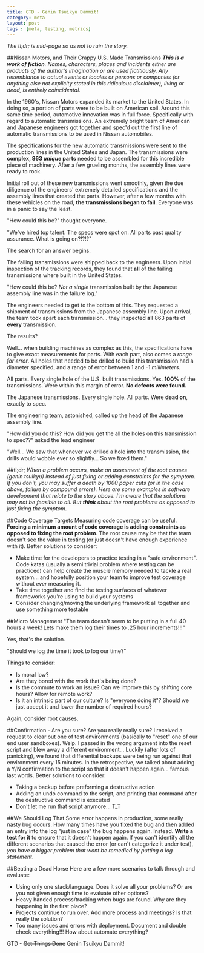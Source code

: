```yaml
---
title: GTD - Genin Tsuikyu Dammit!
category: meta
layout: post
tags : [meta, testing, metrics]
---
```


_The tl;dr; is mid-page so as not to ruin the story._

##Nissan Motors, and Their Crappy U.S. Made Transmissions
_**This is a work of fiction**. Names, characters, places and incidents either are products of the author's imagination or are used fictitiously. Any resemblance to actual events or locales or persons or companies (or anything else not explicity stated in this ridiculous disclaimer), living or dead, is entirely coincidental._

In the 1960's, Nissan Motors expanded its market to the United States. In doing so, a portion of parts were to be built on American soil. Around this same time period, automotive innovation was in full force. Specifically with regard to automatic transmissions. An extremely bright team of American and Japanese engineers got together and spec'd out the first line of automatic transmissions to be used in Nissan automobiles.

The specifications for the new automatic transmissions were sent to the production lines in the United States and Japan. The transmissions were **complex, 863 _unique_ parts** needed to be assembled for this incredible piece of machinery. After a few grueling months, the assembly lines were ready to rock.

Initial roll out of these new transmissions went smoothly, given the due diligence of the engineers' extremely detailed specifications and the assembly lines that created the parts. However, after a few months with these vehicles on the road, **the transmissions began to fail**. Everyone was in a panic to say the least.

"How could this be?" thought everyone.

"We've hired top talent. The specs were spot on. All parts past quality assurance. What is going on?!?!?"

The search for an answer begins.

The failing transmissions were shipped back to the engineers. Upon initial inspection of the tracking records, they found that **all** of the failing transmissions where built in the United States.

"How could this be? _Not a single_ transmission built by the Japanese assembly line was in the failure log."

The engineers needed to get to the bottom of this. They requested a shipment of transmissions from the Japanese assembly line. Upon arrival, the team took apart each transmission... they inspected **all** 863 parts of **every** transmission.

The results? 

Well... when building machines as complex as this, the specifications have to give exact measurements for parts. With each part, also comes a _range for error_. All holes that needed to be drilled to build this transmission had a diameter specified, and a range of error between 1 and -1 _millimeters_.

All parts. Every single hole of the U.S. built transmissions. Yes. **100%** of the transmissions. Were within this margin of error. **No defects were found.**

The Japanese transmissions. Every single hole. All parts. Were **dead on**, exactly to spec.

The engineering team, astonished, called up the head of the Japanese assembly line.

"How did you do this? How did you get the all the holes on this transmission to spec??" asked the lead engineer

"Well... We saw that whenever we drilled a hole into the transmission, the drills would wobble ever so slightly... So we fixed them."

##tl;dr;
_When a problem occurs, make an assesment of the root causes (genin tsuikyu) instead of just fixing or adding constraints for the symptom. If you don't, you may suffer a death by 1000 paper cuts (or in the case above, failure by compound errors). Here are some examples in software development that relate to the story above. I'm aware that the solutions may not be feasible to all. But **think** about the root problems as opposed to just fixing the symptom._

##Code Coverage Targets
Measuring code coverage can be useful. **Forcing a minimum amount of code coverage is adding constraints as opposed to fixing the root problem**. The root cause may be that the team doesn't see the value in testing (or just doesn't have enough experience with it). Better solutions to consider:

- Make time for the developers to practice testing in a "safe environment". Code katas (usually a semi trivial problem where testing can be practiced) can help create the muscle memory needed to tackle a real system... and hopefully position your team to improve test coverage without _ever_ measuring it.
- Take time together and find the testing surfaces of whatever frameworks you're using to build your systems
- Consider changing/moving the underlying framework all together and use something more testable

##Micro Management
"The team doesn't seem to be putting in a full 40 hours a week! Lets make them log their times to .25 hour increments!!!"

Yes, that's the solution.

"Should we log the time it took to log our time?"

Things to consider:

- Is moral low?
- Are they bored with the work that's being done?
- Is the commute to work an issue? Can we improve this by shifting core hours? Allow for remote work?
- Is it an intrinsic part of our culture? Is "everyone doing it"? Should we just accept it and lower the number of required hours?

Again, consider root causes.

##Confirmation - Are you sure? Are you really really sure?
I received a request to clear out one of test environments (basically to "reset" one of our end user sandboxes). Welp. I passed in the wrong argument into the reset script and blew away a different environment... Luckily (after lots of panicking), we found that differential backups were being run against that environment every 15 minutes. In the retrospective, we talked about adding a Y/N confirmation to the script so that it doesn't happen again... famous last words. Better solutions to consider:

- Taking a backup before preforming a destructive action
- Adding an undo command to the script, and printing that command after the destructive command is executed
- Don't let me run that script anymore... T_T

##We Should Log That
Some error happens in production, some really nasty bug occurs. How many times have you fixed the bug and then added an entry into the log "just in case" the bug happens again. Instead. **Write a test for it** to ensure that it doesn't happen again. If you can't identify all the different scenarios that caused the error (or can't categorize it under test), _you have a bigger problem that wont be remedied by putting a log statement_.

##Beating a Dead Horse
Here are a few more scenarios to talk through and evaluate:

- Using only one stack/language. Does it solve all your problems? Or are you not given enough time to evaluate other options?
- Heavy handed process/tracking when bugs are found. Why are they happening in the first place?
- Projects continue to run over. Add more process and meetings? Is that really the solution?
- Too many issues and errors with deployment. Document and double check everything!!! How about automate everything?

GTD - <del>Get Things Done</del> Genin Tsuikyu Dammit!
